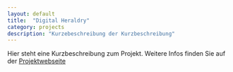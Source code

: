 ```yaml
---
layout: default
title:  "Digital Heraldry"
category: projects
description: "Kurzebeschreibung der Kurzbeschreibung"
---
```


Hier steht eine Kurzbeschreibung zum Projekt. Weitere Infos finden Sie auf der [Projektwebseite](http://digitalheraldry.org/)